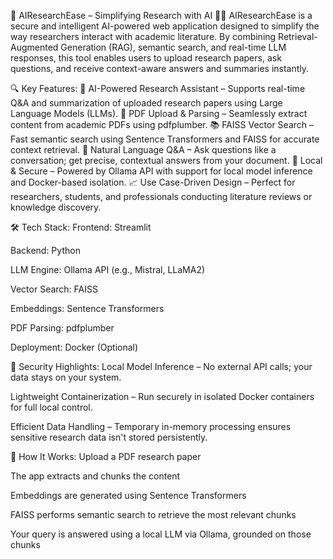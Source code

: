 🧠 AIResearchEase – Simplifying Research with AI 🤖📄
AIResearchEase is a secure and intelligent AI-powered web application designed to simplify the way researchers interact with academic literature. By combining Retrieval-Augmented Generation (RAG), semantic search, and real-time LLM responses, this tool enables users to upload research papers, ask questions, and receive context-aware answers and summaries instantly.

🔍 Key Features:
🧠 AI-Powered Research Assistant – Supports real-time Q&A and summarization of uploaded research papers using Large Language Models (LLMs).
📄 PDF Upload & Parsing – Seamlessly extract content from academic PDFs using pdfplumber.
📚 FAISS Vector Search – Fast semantic search using Sentence Transformers and FAISS for accurate context retrieval.
💬 Natural Language Q&A – Ask questions like a conversation; get precise, contextual answers from your document.
🔐 Local & Secure – Powered by Ollama API with support for local model inference and Docker-based isolation.
📈 Use Case-Driven Design – Perfect for researchers, students, and professionals conducting literature reviews or knowledge discovery.

🛠️ Tech Stack:
Frontend: Streamlit

Backend: Python

LLM Engine: Ollama API (e.g., Mistral, LLaMA2)

Vector Search: FAISS

Embeddings: Sentence Transformers

PDF Parsing: pdfplumber

Deployment: Docker (Optional)

🔐 Security Highlights:
Local Model Inference – No external API calls; your data stays on your system.

Lightweight Containerization – Run securely in isolated Docker containers for full local control.

Efficient Data Handling – Temporary in-memory processing ensures sensitive research data isn't stored persistently.

🚀 How It Works:
Upload a PDF research paper

The app extracts and chunks the content

Embeddings are generated using Sentence Transformers

FAISS performs semantic search to retrieve the most relevant chunks

Your query is answered using a local LLM via Ollama, grounded on those chunks
